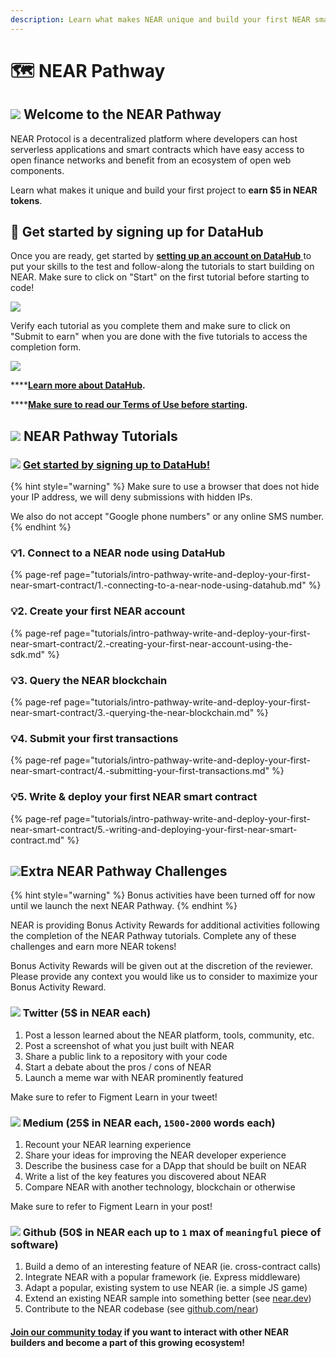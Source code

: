 ```yaml
---
description: Learn what makes NEAR unique and build your first NEAR smart contract
---
```


# 🗺 NEAR Pathway

## ![](../../.gitbook/assets/unnamed-1-.png) Welcome to the NEAR Pathway

NEAR Protocol is a decentralized platform where developers can host serverless applications and smart contracts which have easy access to open finance networks and benefit from an ecosystem of open web components. 

Learn what makes it unique and build your first project to **earn $5 in NEAR tokens**. 

## 🏁 Get started by signing up for DataHub

Once you are ready, get started by [**setting up an account on DataHub** ](https://datahub.figment.io/sign_up?service=near)to put your skills to the test and follow-along the tutorials to start building on NEAR. Make sure to click on "Start" on the first tutorial before starting to code! 

![](../../.gitbook/assets/screenshot-2020-12-01-1-at-9.40.07-am.png)

Verify each tutorial as you complete them and make sure to click on "Submit to earn" when you are done with the five tutorials to access the completion form. 

![](../../.gitbook/assets/screenshot-2020-12-01-2-at-9.41.19-am.png)

\*\*\*\*[**Learn more about DataHub**](https://learn.figment.io/guides/datahub-products)**.** 

\*\*\*\*[**Make sure to read our Terms of Use before starting**](https://learn.datahub.figment.io/terms-of-use)**.** 

## ![](../../.gitbook/assets/tnear_icon_1.png) NEAR Pathway Tutorials

### ![](../../.gitbook/assets/vhhp1wl4_400x400-1-.jpg) [Get started by signing up to DataHub! ](https://datahub.figment.io/sign_up?service=near)

{% hint style="warning" %}
Make sure to use a browser that does not hide your IP address, we will deny submissions with hidden IPs.   
  
We also do not accept "Google phone numbers" or any online SMS number. 
{% endhint %}

### 💡1. Connect to a NEAR node using DataHub 

{% page-ref page="tutorials/intro-pathway-write-and-deploy-your-first-near-smart-contract/1.-connecting-to-a-near-node-using-datahub.md" %}

### 💡2. Create your first NEAR account

{% page-ref page="tutorials/intro-pathway-write-and-deploy-your-first-near-smart-contract/2.-creating-your-first-near-account-using-the-sdk.md" %}

### 💡3. Query the NEAR blockchain 

{% page-ref page="tutorials/intro-pathway-write-and-deploy-your-first-near-smart-contract/3.-querying-the-near-blockchain.md" %}

### 💡4. Submit your first transactions 

{% page-ref page="tutorials/intro-pathway-write-and-deploy-your-first-near-smart-contract/4.-submitting-your-first-transactions.md" %}

### 💡5. Write & deploy your first NEAR smart contract

{% page-ref page="tutorials/intro-pathway-write-and-deploy-your-first-near-smart-contract/5.-writing-and-deploying-your-first-near-smart-contract.md" %}

## ![](../../.gitbook/assets/tnear_icon_1.png)Extra NEAR Pathway Challenges

{% hint style="warning" %}
Bonus activities have been turned off for now until we launch the next NEAR Pathway. 
{% endhint %}

NEAR is providing Bonus Activity Rewards for additional activities following the completion of the NEAR Pathway tutorials. Complete any of these challenges and earn more NEAR tokens!   
  
Bonus Activity Rewards will be given out at the discretion of the reviewer. Please provide any context you would like us to consider to maximize your Bonus Activity Reward. 

### ![](../../.gitbook/assets/download-6-1-%20%281%29%20%281%29.png) Twitter \(5$ in NEAR each\)

1. Post a lesson learned about the NEAR platform, tools, community, etc.
2. Post a screenshot of what you just built with NEAR
3. Share a public link to a repository with your code
4. Start a debate about the pros / cons of NEAR
5. Launch a meme war with NEAR prominently featured

Make sure to refer to Figment Learn in your tweet! 

### ![](../../.gitbook/assets/download-7-1-%20%281%29%20%281%29.png) Medium \(25$ in NEAR each, `1500-2000` words each\)

1. Recount your NEAR learning experience
2. Share your ideas for improving the NEAR developer experience
3. Describe the business case for a DApp that should be built on NEAR
4. Write a list of the key features you discovered about NEAR
5. Compare NEAR with another technology, blockchain or otherwise

Make sure to refer to Figment Learn in your post! 

### ![](../../.gitbook/assets/github-square-512.png) Github \(50$ in NEAR each up to `1` max of `meaningful` piece of software\)

1. Build a demo of an interesting feature of NEAR \(ie. cross-contract calls\)
2. Integrate NEAR with a popular framework \(ie. Express middleware\)
3. Adapt a popular, existing system to use NEAR \(ie. a simple JS game\)
4. Extend an existing NEAR sample into something better \(see [near.dev](http://near.dev/)\)
5. Contribute to the NEAR codebase \(see [github.com/near](http://github.com/near)\)

#### [Join our community today](https://discord.gg/PtkKz5) if you want to interact with other NEAR builders and become a part of this growing ecosystem! 

